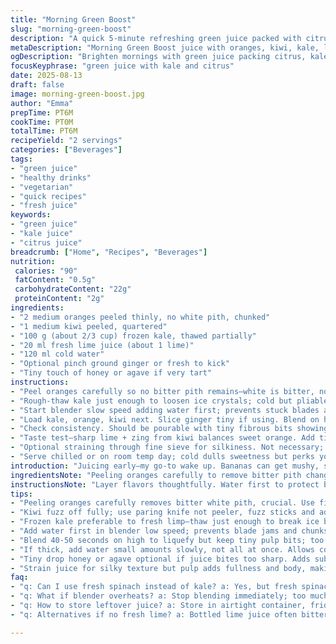 ```yaml
---
title: "Morning Green Boost"
slug: "morning-green-boost"
description: "A quick 5-minute refreshing green juice packed with citrus and veggie punch. Uses spinach and kiwi instead of banana and strawberries, swapped for a sharper tang and subtle earthiness. Slightly less water, ramped fresh lime to brighten. Blend till just smooth with tiny pulp bits for bite. Strain if you want silky, but texture adds character. Perfect for early wake ups or anytime energy bump. No nuts, gluten, dairy, eggs, or added sugars. Easy, vibrant, and clean drinking experience."
metaDescription: "Morning Green Boost juice with oranges, kiwi, kale, lime, water and a hint of ginger. Sharp, vibrant green juice for energy and freshness in minutes."
ogDescription: "Brighten mornings with green juice packing citrus, kale, kiwi and lime juice. Balanced, tangy, slightly fibrous with optional ginger kick. Quick energy sip."
focusKeyphrase: "green juice with kale and citrus"
date: 2025-08-13
draft: false
image: morning-green-boost.jpg
author: "Emma"
prepTime: PT6M
cookTime: PT0M
totalTime: PT6M
recipeYield: "2 servings"
categories: ["Beverages"]
tags:
- "green juice"
- "healthy drinks"
- "vegetarian"
- "quick recipes"
- "fresh juice"
keywords:
- "green juice"
- "kale juice"
- "citrus juice"
breadcrumb: ["Home", "Recipes", "Beverages"]
nutrition: 
 calories: "90"
 fatContent: "0.5g"
 carbohydrateContent: "22g"
 proteinContent: "2g"
ingredients:
- "2 medium oranges peeled thinly, no white pith, chunked"
- "1 medium kiwi peeled, quartered"
- "100 g (about 2/3 cup) frozen kale, thawed partially"
- "20 ml fresh lime juice (about 1 lime)"
- "120 ml cold water"
- "Optional pinch ground ginger or fresh to kick"
- "Tiny touch of honey or agave if very tart"
instructions:
- "Peel oranges carefully so no bitter pith remains—white is bitter, no good here. Chop coarsely. Kiwi—ditch fuzz outside fully to avoid weird mouthfeel. Quarter for easier blend."
- "Rough-thaw kale just enough to loosen ice crystals; cold but pliable. Frozen is better than fresh here, makes it all slurp-cool."
- "Start blender slow speed adding water first; prevents stuck blades and helps ingredients mix smoothly instead of chunks. Add lime juice now to snap flavor up front."
- "Load kale, orange, kiwi next. Slice ginger tiny if using. Blend on high till just liquefied, like 40-50 seconds, listening for uniform whirl. Avoid over blending—too much heat kills fresh brightness, also messes texture."
- "Check consistency. Should be pourable with tiny fibrous bits showing. If too thick, splash more water but cautiously—you want vibrant not diluted."
- "Taste test—sharp lime + zing from kiwi balances sweet orange. Add tiniest drop of honey if lime bites too hard. Mix gently with spoon."
- "Optional straining through fine sieve for silkiness. Not necessary; pulp gives weight and fullness—turns into something to sip not gulp. Slight foam dissipates in a minute or two."
- "Serve chilled or on room temp day; cold dulls sweetness but perks you up. Always fresh; juice separates fast—shake quick before drinking."
introduction: "Juicing early—my go-to wake up. Bananas can get mushy, strawberries hit-and-miss in winter, so switched gears, learned green juices bring a sharper edge, keeps me alert without sugar crash. Oranges give easy sweetness but leave bitter membranes behind, key. Kiwi cuts through with tang, kale boosts earthy fiber, subtle bitterness. Lime juice is a tiny bomb of freshness, doesn’t just flavor but helps preserve juice brightness. Water controls density; less water means more punch but harder to blend. Thawed frozen greens beat limp fresh spinach scattered in fridge. I avoid over blending; too smooth, dull as day-old juice. Pulp adds chew—feel like you’re drinking something alive, not sterile. Sometimes ginger; makes juice snap with warm spice. Learned to balance tart and sweet, never just dump fruits in, taste constantly, adjust. Sip slowly. Juice separates fast, so down quick or shake to mix. No pasteurizing here—fresh is raw and volatile but worth it."
ingredientsNote: "Peeling oranges carefully to remove bitter pith changes everything—bitter wrecks whole juice. Kiwi fuzz sticks to teeth if not peeled fully; use paring knife, not peeler, for control. Frozen kale or spinach stored well—avoid fresh limp greens. Thaw enough to easily break but keep cold for vibrant color. Lime juice should be fresh not bottled—bottled often bitter and flat. Water quantity controls thickness and flavor intensity; start low, add more after blending if too thick. If juice too tart, tiny bit of honey or agave smooths edges but shouldn’t dominate. Ginger optional but adds warm street-market vibe and digestive punch. Sieve or no sieve is personal; unstrained juice is rustic and filling, strained is dessert-like. Adjust ingredient quantities slightly depending on fruit size and sweetness level—always taste and tweak. Juice should brighten and wake you not lull. Avoid over-blending—too much friction heat dulls flavor and changes color."
instructionsNote: "Layer flavors thoughtfully. Water first to protect blender blades and avoid chunks. Add citrus early for lift, then denser kale and kiwi. Blend on moderate-high speed—listen for steady, consistent whirl meaning fully combined; stop immediately if blender heats up—juice flavor drops fast with heat. Don’t overdo blending time; 40-50 seconds generally enough to liquefy fibrous kale. If texture too thick, add water in small increments till desired body hits. Always taste midway—brightness, tartness, sweetness, adjust lime or honey accordingly. Strain if smoother texture preferred but remember pulp adds substance. Serve asap chilled or room temp depending on season; colder dulls flavor but refreshes palate. Shake before drinking if sitting too long; juice separates quickly because no stabilizers. Clean blender quickly—greens stain and sticky fibers build up; rinse once immediately to avoid dried crusty chunks. Prep all fruit night before, keep in fridge ready for morning blitz. This keeps pace semi-fast but mindful."
tips:
- "Peeling oranges carefully removes bitter white pith, crucial. Use fingers to pull off pith after thin peel slice. White bits ruin taste fast. Chop coarse; too small bits clog blender."
- "Kiwi fuzz off fully; use paring knife not peeler, fuzz sticks and adds weird texture, turns mouthfeel fuzzy. Quarter kiwi makes blend easier but no mush please."
- "Frozen kale preferable to fresh limp—thaw just enough to break ice but keep cold for color. Cold slows oxidation, keeps juice bright longer. Over thawed greens make dull flavor and color."
- "Add water first in blender low speed; prevents blade jams and chunks. Then lime juice early to release sharp citrus oils and aroma, jumpstarts freshness, don’t add too much water or juice dilutes."
- "Blend 40-50 seconds on high to liquefy but keep tiny pulp bits; too smooth loses character and freshness. Listen to blender sound; steady whirl means ready. Heat kills brightness—stop if blender warms."
- "If thick, add water small amounts slowly, not all at once. Allows control over juice body and flavor punch. Taste before sweetening; lime bite balanced by orange and kiwi naturally."
- "Tiny drop honey or agave optional if juice bites too sharp. Adds subtle sweetness without overload. Ginger optional; slice fine or grated for warming spice but don’t overpower green base."
- "Strain juice for silky texture but pulp adds fullness and body, making it more like a drink you sip not gulp. Foam on top dissipates quickly—wait a couple minutes. Shake juice before drinking if separated."
faq:
- "q: Can I use fresh spinach instead of kale? a: Yes, but fresh spinach tends to wilt and lose color faster. Frozen kale holds better texture and vibrant green. Fresh spinach might yield weaker earthy note and more pulp."
- "q: What if blender overheats? a: Stop blending immediately; too much heat dulls flavor and color. Let rest. Pulse blending in shorter bursts better, keep juice cooler. Try adding ice or chilled water for temp control."
- "q: How to store leftover juice? a: Store in airtight container, fridge max 24 hours. Juice separates fast; shake or stir before drinking. Can freeze but pulp changes texture once thawed. Best fresh morning drink."
- "q: Alternatives if no fresh lime? a: Bottled lime juice often bitter or flat. Use lemon juice sparingly as substitute but flavor changes slightly. Better to squeeze fresh lime or substitute with zest and lemon juice combo."

---
```

